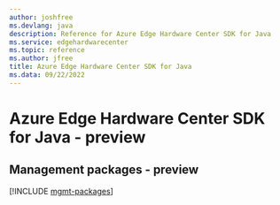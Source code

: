 ```yaml
---
author: joshfree
ms.devlang: java
description: Reference for Azure Edge Hardware Center SDK for Java
ms.service: edgehardwarecenter
ms.topic: reference
ms.author: jfree
title: Azure Edge Hardware Center SDK for Java
ms.data: 09/22/2022
---
```

# Azure Edge Hardware Center SDK for Java - preview

## Management packages - preview
[!INCLUDE [mgmt-packages](edge-hardware-center-mgmt-index.md)]